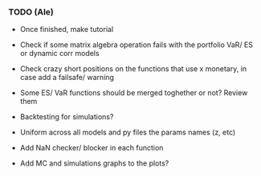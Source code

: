 ### TODO (Ale)

- Once finished, make tutorial

- Check if some matrix algebra operation fails with the portfolio VaR/ ES or dynamic corr models

- Check crazy short positions on the functions that use x monetary, in case add a failsafe/ warning

- Some ES/ VaR functions should be merged toghether or not? Review them

- Backtesting for simulations?

- Uniform across all models and py files the params names (z, etc)

- Add NaN checker/ blocker in each function

- Add MC and simulations graphs to the plots?